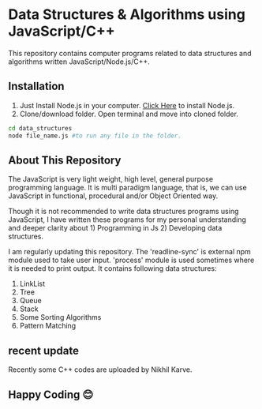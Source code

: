 # Data Structures & Algorithms using JavaScript/C++

This repository contains computer programs related to data structures and algorithms written JavaScript/Node.js/C++.

## Installation

1. Just Install Node.js in your computer. [Click Here](https://nodejs.org/en/download/) to install Node.js.
2. Clone/download folder. Open terminal and move into cloned folder.

```bash
cd data_structures
node file_name.js #to run any file in the folder.
```

## About This Repository

The JavaScript is very light weight, high level, general purpose programming language. It is multi paradigm language, that is, we can use JavaScript in functional, procedural and/or Object Oriented way. 

Though it is not recommended to write data structures programs using JavaScript, I have written these programs for my personal understanding and deeper clarity about 1) Programming in Js 2) Developing data structures.

I am regularly updating this repository. The 'readline-sync' is external npm module used to take user input. 'process' module is used sometimes where it is needed to print output.
It contains following data structures:
1. LinkList
2. Tree
3. Queue
4. Stack
5. Some Sorting Algorithms
6. Pattern Matching

## recent update

Recently some C++ codes are uploaded by Nikhil Karve.

## Happy Coding 😊
